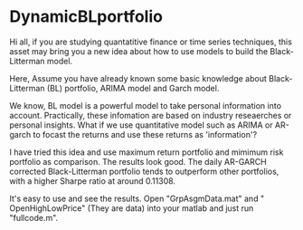 # DynamicBLportfolio
Hi all, if you are studying quantatitive finance or time series techniques, this asset may bring you a new idea about how to use models to build the Black-Litterman model.

Here, Assume you have already known some basic knowledge about Black-Litterman (BL) portfolio, ARIMA model and Garch model.

We know, BL model is a powerful model to take personal information into account. Practically, these infomation are based on industry reseaerches or personal insights. What if we use quantitative model such as ARIMA or AR-garch to focast the returns and use these returns as 'information'? 


I have tried this idea and use maximum return portfolio and mimimum risk portfolio as comparison. The results look good. The daily AR-GARCH corrected Black-Litterman portfolio tends to outperform other portfolios, with a higher Sharpe ratio at around 0.11308. 


It's easy to use and see the results. Open "GrpAsgmData.mat" and " OpenHighLowPrice" (They are data) into your matlab and just run "fullcode.m".

